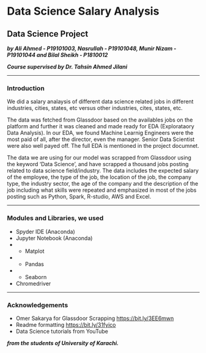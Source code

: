 # Data Science Salary Analysis
## Data Science Project

 ***by Ali Ahmed - P19101003, Nasrullah - P19101048, Munir Nizam - P19101044 and Bilal Sheikh - P1810012***
 
***Course supervised by Dr. Tahsin Ahmed Jilani***

 ---
### Introduction

We did a salary analaysis of different data science related jobs in different industries, cities, states, etc versus other industries, cites, states, etc.

The data was fetched from Glassdoor based on the availables jobs on the platform and further it was cleaned and made ready for EDA (Explorataory Data Analysis). In our EDA, we found Machine Learnig Engineers were the most paid of all, after the director, even the manager. Senior Data Scientist were also well payed off. The full EDA is mentioned in the project documnet.

The data we are using for our model was scrapped from Glassdoor using the keyword ‘Data Science’, and have scrapped a thousand jobs posting related to data science field/industry. The data includes the expected salary of the employee, the type of the job, the location of the job, the company type, the industry sector, the age of the company and the description of the job including what skills were repeated and emphasized in most of the jobs posting such as Python, Spark, R-studio, AWS and Excel.

 ---
 
 ### Modules and Libraries, we used
 
 - Spyder IDE (Anaconda)
 - Jupyter Notebook (Anaconda)
 - - Matplot
 - - Pandas
 - - Seaborn
 - Chromedriver

---
### Acknowledgements

- Omer Sakarya for Glassdoor Scrapping
https://bit.ly/3EE6mwn
- Readme formatting https://bit.ly/31fyico
- Data Science tutorials from YouTube

***from the students of University of Karachi.***
